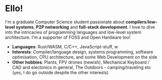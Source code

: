 # Ello!

I'm a graduate Computer Science student passionate about **compilers**/**low-level systems**, **P2P networking** and **full-stack development**. I love to dive into the intricacies of programming languages and low-level system architecture. I'm a supporter of FOSS and Open Hardware too!

- **Languages**: Rust/WASM, C/C++, JavaScript-stuff, w
- **Interests**: Compiler/language design, systems programming, software optimisation, CPU architecture, and some Web Development on the side
- **Other hobbies**: Plants, FPV drones (newish), Mechanical Keyboard / CAD and electonics in general, The Outdoors - camping/traveling etc (yes, I do go outside despite the other interests)
